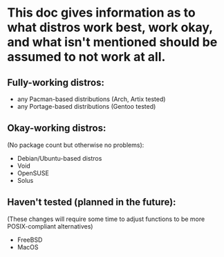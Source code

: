 # This doc gives information as to what distros work best, work okay, and what isn't mentioned should be assumed to not work at all.

## Fully-working distros: 
- any Pacman-based distributions (Arch, Artix tested)
- any Portage-based distributions (Gentoo tested)

## Okay-working distros:
(No package count but otherwise no problems):

- Debian/Ubuntu-based distros
- Void
- OpenSUSE
- Solus

## Haven't tested (planned in the future):

(These changes will require some time to adjust
functions to be more POSIX-compliant alternatives)

- FreeBSD
- MacOS


